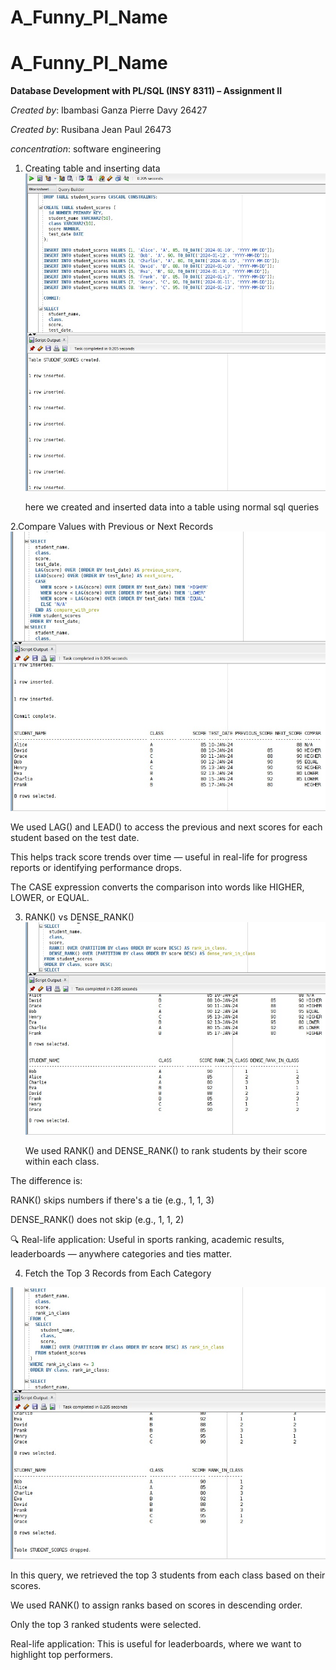 # A_Funny_Pl_Name
# A_Funny_Pl_Name

**Database Development with PL/SQL (INSY 8311) – Assignment II**  

*Created by*: Ibambasi Ganza Pierre Davy 26427

*Created by*: Rusibana Jean Paul 26473

*concentration*: software engineering 
1. Creating table and inserting data
   ![Alt text](create.jpg)

   here we created and inserted data into a table using normal sql queries

2.Compare Values with Previous or Next Records
![Alt text](comparevalues.jpg)

We used LAG() and LEAD() to access the previous and next scores for each student based on the test date.

This helps track score trends over time — useful in real-life for progress reports or identifying performance drops.

The CASE expression converts the comparison into words like HIGHER, LOWER, or EQUAL.

3. RANK() vs DENSE_RANK()
   ![Alt text](rankvdrank.jpg)

    We used RANK() and DENSE_RANK() to rank students by their score within each class.

The difference is:

RANK() skips numbers if there's a tie (e.g., 1, 1, 3)

DENSE_RANK() does not skip (e.g., 1, 1, 2)

🔍 Real-life application: Useful in sports ranking, academic results, leaderboards — anywhere categories and ties matter.
   

4. Fetch the Top 3 Records from Each Category

![Alt text](fetchtop.jpg)

In this query, we retrieved the top 3 students from each class based on their scores.

We used RANK() to assign ranks based on scores in descending order.

Only the top 3 ranked students were selected.

Real-life application: This is useful for leaderboards, where we want to highlight top performers.
